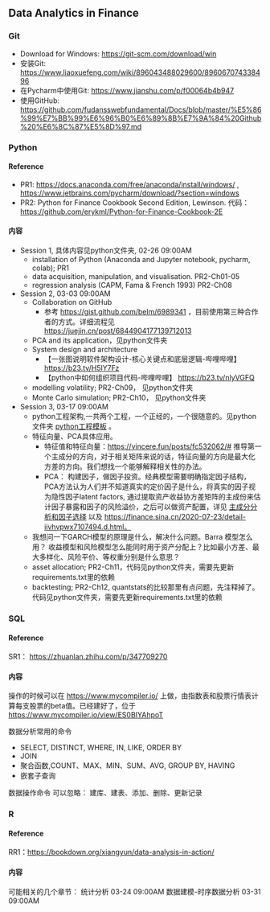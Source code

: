 ## Data Analytics in Finance
### Git
* Download for Windows: https://git-scm.com/download/win
* 安装Git: https://www.liaoxuefeng.com/wiki/896043488029600/896067074338496 
* 在Pycharm中使用Git: https://www.jianshu.com/p/f00064b4b947 
* 使用GitHub: https://github.com/fudansswebfundamental/Docs/blob/master/%E5%86%99%E7%BB%99%E6%96%B0%E6%89%8B%E7%9A%84%20Github%20%E6%8C%87%E5%8D%97.md 


### Python 
#### Reference
* PR1: https://docs.anaconda.com/free/anaconda/install/windows/ , https://www.jetbrains.com/pycharm/download/?section=windows 
* PR2: Python for Finance Cookbook Second Edition, Lewinson.  代码：https://github.com/erykml/Python-for-Finance-Cookbook-2E
#### 内容
* Session 1, 具体内容见python文件夹, 02-26 09:00AM
  * installation of Python (Anaconda and Jupyter notebook, pycharm, colab); PR1
  * data acquisition, manipulation, and visualisation. PR2-Ch01-05
  * regression analysis (CAPM, Fama & French 1993)  PR2-Ch08 
* Session 2, 03-03 09:00AM
  * Collaboration on GitHub
    * 参考 https://gist.github.com/belm/6989341 ，目前使用第三种合作者的方式。详细流程见 https://juejin.cn/post/6844904177139712013 
  * PCA and its application，见python文件夹 
  * System design and architecture 
    * 【一张图说明软件架构设计-核心关键点和底层逻辑-哔哩哔哩】 https://b23.tv/H5lY7Fz
    * 【python中如何组织项目代码-哔哩哔哩】 https://b23.tv/nlyVGFQ 
  * modelling volatility; PR2-Ch09， 见python文件夹 
  * Monte Carlo simulation; PR2-Ch10， 见python文件夹  
* Session 3, 03-17 09:00AM
  * python工程架构,一共两个工程，一个正经的，一个很随意的。见python文件夹 [python工程模板](python/python_project.md) 。  
  * 特征向量、PCA具体应用。
    * 特征值和特征向量：https://vincere.fun/posts/fc532062/# 推导第一个主成分的方向，对于相关矩阵来说的话，特征向量的方向是最大化方差的方向。我们想找一个能够解释相关性的办法。
    * PCA： 构建因子，做因子投资。经典模型需要明确指定因子结构，PCA方法认为人们并不知道真实的定价因子是什么，将真实的因子视为隐性因子latent factors, 通过提取资产收益协方差矩阵的主成份来估计因子暴露和因子的风险溢价，之后可以做资产配置，详见 [主成分分析和因子选择](pca_factor.pdf) 以及  https://finance.sina.cn/2020-07-23/detail-iivhvpwx7107494.d.html。
  * 我想问一下GARCH模型的原理是什么，解决什么问题。Barra 模型怎么用？ 收益模型和风险模型怎么能同时用于资产分配上？比如最小方差、最大多样化、风险平价、等权重分别是什么意思？
  * asset allocation; PR2-Ch11，代码见python文件夹，需要先更新requirements.txt里的依赖 
  * backtesting; PR2-Ch12, quantstats的比较那里有点问题，先注释掉了。 代码见python文件夹，需要先更新requirements.txt里的依赖 


### SQL
#### Reference 
SR1： https://zhuanlan.zhihu.com/p/347709270
#### 内容
操作的时候可以在 https://www.mycompiler.io/ 上做，由指数表和股票行情表计算每支股票的beta值。已经建好了，位于 https://www.mycompiler.io/view/ES0BIYAhpoT

数据分析常用的命令
* SELECT, DISTINCT, WHERE, IN, LIKE, ORDER BY
* JOIN
* 聚合函数,COUNT、MAX、MIN、SUM、AVG,  GROUP BY, HAVING
* 嵌套子查询

数据操作命令
可以忽略： 建库、建表、添加、删除、更新记录

### R
#### Reference 
RR1：https://bookdown.org/xiangyun/data-analysis-in-action/
#### 内容
可能相关的几个章节：
统计分析 03-24 09:00AM
数据建模-时序数据分析 03-31 09:00AM 

